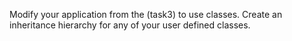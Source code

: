 Modify your application from the (task3) to use classes. Create an inheritance hierarchy
for any of your user defined classes.